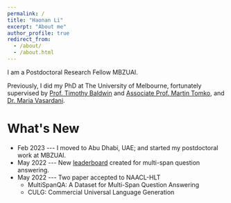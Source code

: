 ```yaml
---
permalink: /
title: "Haonan Li"
excerpt: "About me"
author_profile: true
redirect_from: 
  - /about/
  - /about.html
---
```


I am a Postdoctoral Research Fellow MBZUAI.

Previously, I did my PhD at The University of Melbourne, fortunately supervised by [Prof. Timothy Baldwin](https://people.eng.unimelb.edu.au/tbaldwin/) and [Associate Prof. Martin Tomko](https://www.tomko.org/), and [Dr. Maria Vasardani](https://www.linkedin.com/in/maria-vasardani-6b9a2b5/?originalSubdomain=au). 

What's New 
======

* Feb 2023 --- I moved to Abu Dhabi, UAE; and started my postdoctoral work at MBZUAI.
* May 2022 --- New [leaderboard](https://multi-span.github.io/) created for multi-span question answering.
* May 2022 --- Two paper accepted to NAACL-HLT
  * MultiSpanQA: A Dataset for Multi-Span Question Answering
  * CULG: Commercial Universal Language Generation
